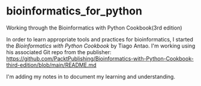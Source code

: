 # bioinformatics_for_python
Working through the Bioinformatics with Python Cookbook(3rd edition)

In order to learn appropriate tools and practices for bioinformatics, I started the *Bioinformatics with Python Cookbook* by Tiago Antao. 
I'm working using his associated Git repo from the publisher: <https://github.com/PacktPublishing/Bioinformatics-with-Python-Cookbook-third-edition/blob/main/README.md>

I'm adding my notes in to document my learning and understanding. 
